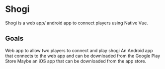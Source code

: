 # Shogi
Shogi is a web app/ android app to connect players using Native Vue. 

## Goals 
Web app to allow two players to connect and play shogi
An Android app that connects to the web app and can be downloaded from the Google Play Store
Maybe an iOS app that can be downloaded from the app store. 